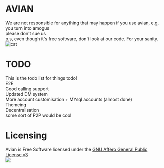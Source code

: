 # AVIAN
We are not responsible for anything that may happen if you use avian, e.g, you turn into amogus
<br>
please don't sue us
<br>
p.s, even though it's free software, don't look at our code. For your sanity.<br>
<img src="https://media.tenor.com/images/514bb71e0b07434490040567e4761357/tenor.gif" alt="cat">
<br>
# TODO
This is the todo list for things todo!
<br>
E2E
<br>
Good calling support
<br>
Updated DM system
<br>
More account customisation + MYsql accounts (almost done)
<br>
Themeing <br>
Decentralisation <br>
some sort of P2P would be cool
# Licensing
Avian is Free Software licensed under the [GNU Affero General Public License v3](https://www.gnu.org/licenses/agpl-3.0.html) <br>
<img src="https://www.gnu.org/graphics/agplv3-with-text-162x68.png">

